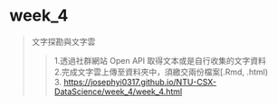 week_4
=========
>文字探勘與文字雲
>>1.透過社群網站 Open API 取得文本或是自行收集的文字資料  
>>2.完成文字雲上傳至資料夾中，須繳交兩份檔案[.Rmd, .html)  
>>3. https://josephyi0317.github.io/NTU-CSX-DataScience/week_4/week_4.html

